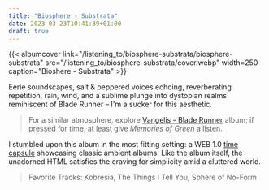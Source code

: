 ```yaml
---
title: "Biosphere - Substrata"
date: 2023-03-23T10:41:39+01:00
draft: true
---
```



{{< albumcover
    link="/listening_to/biosphere-substrata/biosphere-substrata"
    src="/listening_to/biosphere-substrata/cover.webp"
    width=250
    caption="Bioshere - Substrata"
    >}}

Eerie soundscapes, salt & peppered voices echoing, reverberating repetition, rain, wind, and a sublime plunge into dystopian realms reminiscent of Blade Runner – I'm a sucker for this aesthetic.

> For a similar atmosphere, explore [Vangelis - Blade Runner](https://www.discogs.com/master/12717-Vangelis-Blade-Runner) album; if pressed for time, at least give _Memories of Green_ a listen. 

I stumbled upon this album in the most fitting setting: a WEB 1.0 [time capsule](http://music.hyperreal.org/epsilon/info/2001_classic_ambient.html) showcasing classic ambient albums. Like the album itself, the unadorned HTML satisfies the craving for simplicity amid a cluttered world.

>Favorite Tracks: Kobresia, The Things I Tell You, Sphere of No-Form
